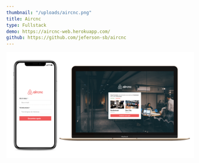 ```yaml
---
thumbnail: "/uploads/aircnc.png"
title: Aircnc
type: Fullstack
demo: https://aircnc-web.herokuapp.com/
github: https://github.com/jeferson-sb/aircnc
---
```


![](/uploads/aircnc.png)
